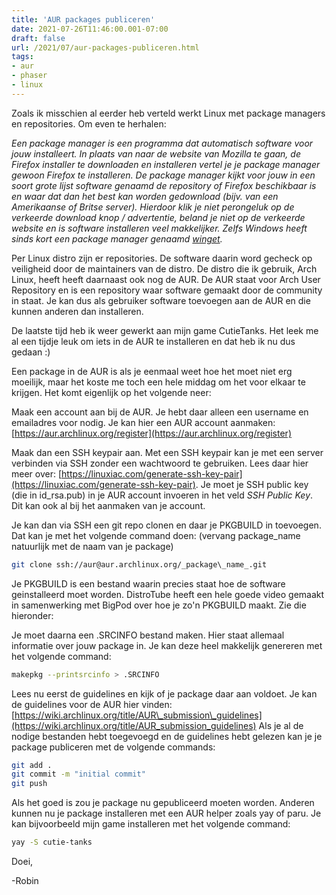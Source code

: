 ```yaml
---
title: 'AUR packages publiceren'
date: 2021-07-26T11:46:00.001-07:00
draft: false
url: /2021/07/aur-packages-publiceren.html
tags: 
- aur
- phaser
- linux
---
```


Zoals ik misschien al eerder heb verteld werkt Linux met package managers en repositories. Om even te herhalen:

_Een package manager is een programma dat automatisch software voor jouw installeert. In plaats van naar de website van Mozilla te gaan, de Firefox installer te downloaden en installeren vertel je je package manager gewoon Firefox te installeren. De package manager kijkt voor jouw in een soort grote lijst software genaamd de repository of Firefox beschikbaar is en waar dat dan het best kan worden gedownload (bijv. van een Amerikaanse of Britse server). Hierdoor klik je niet perongeluk op de verkeerde download knop / advertentie, beland je niet op de verkeerde website en is software installeren veel makkelijker. Zelfs Windows heeft sinds kort een package manager genaamd [winget](https://docs.microsoft.com/en-us/windows/package-manager/winget/)._

Per Linux distro zijn er repositories. De software daarin word gecheck op veiligheid door de maintainers van de distro. De distro die ik gebruik, Arch Linux, heeft heeft daarnaast ook nog de AUR. De AUR staat voor Arch User Repository en is een repository waar software gemaakt door de community in staat. Je kan dus als gebruiker software toevoegen aan de AUR en die kunnen anderen dan installeren.

De laatste tijd heb ik weer gewerkt aan mijn game CutieTanks. Het leek me al een tijdje leuk om iets in de AUR te installeren en dat heb ik nu dus gedaan :)

Een package in de AUR is als je eenmaal weet hoe het moet niet erg moeilijk, maar het koste me toch een hele middag om het voor elkaar te krijgen. Het komt eigenlijk op het volgende neer:

Maak een account aan bij de AUR. Je hebt daar alleen een username en emailadres voor nodig. Je kan hier een AUR account aanmaken: [https://aur.archlinux.org/register](https://aur.archlinux.org/register)  

Maak dan een SSH keypair aan. Met een SSH keypair kan je met een server verbinden via SSH zonder een wachtwoord te gebruiken. Lees daar hier meer over: [https://linuxiac.com/generate-ssh-key-pair](https://linuxiac.com/generate-ssh-key-pair). Je moet je SSH public key (die in id\_rsa.pub) in je AUR account invoeren in het veld _SSH Public Key_. Dit kan ook al bij het aanmaken van je account.

Je kan dan via SSH een git repo clonen en daar je PKGBUILD in toevoegen. Dat kan je met het volgende command doen: (vervang package\_name natuurlijk met de naam van je package)  

```bash
git clone ssh://aur@aur.archlinux.org/_package\_name_.git
```

Je PKGBUILD is een bestand waarin precies staat hoe de software geinstalleerd moet worden. DistroTube heeft een hele goede video gemaakt in samenwerking met BigPod over hoe je zo'n PKGBUILD maakt. Zie die hieronder:  

Je moet daarna een .SRCINFO bestand maken. Hier staat allemaal informatie over jouw package in. Je kan deze heel makkelijk genereren met het volgende command:

```bash
makepkg --printsrcinfo > .SRCINFO
```

Lees nu eerst de guidelines en kijk of je package daar aan voldoet. Je kan de guidelines voor de AUR hier vinden: [https://wiki.archlinux.org/title/AUR\_submission\_guidelines](https://wiki.archlinux.org/title/AUR_submission_guidelines) Als je al de nodige bestanden hebt toegevoegd en de guidelines hebt gelezen kan je je package publiceren met de volgende commands:

```bash
git add .
git commit -m "initial commit"
git push
```

Als het goed is zou je package nu gepubliceerd moeten worden. Anderen kunnen nu je package installeren met een AUR helper zoals yay of paru. Je kan bijvoorbeeld mijn game installeren met het volgende command:

```bash
yay -S cutie-tanks
```

Doei,

\-Robin
